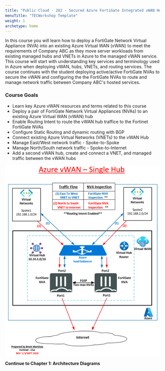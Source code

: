 ```yaml
---
title: "Public Cloud - 202 - Secured Azure FortiGate Integrated vWAN Hub"
menuTitle: "TECWorkshop Template"
weight: 1
archetype: home
---
```


In this course you will learn how to deploy a FortiGate Network Virtual Appliance (NVA) into an existing Azure Virtual WAN (vWAN) to meet the requirements of Company ABC as they move server workloads from existing managed hubs and VNETs in Azure to the managed vWAN service. 
This course will start with understanding key services and terminology used in Azure when deploying vWAN, hubs, VNETs, and routing services. 
The course continues with the student deploying active/active FortiGate NVAs to secure the vWAN and configuring the the FortiGate NVAs to route and manage network traffic between Company ABC's hosted services.

### Course Goals

- Learn key Azure vWAN resources and terms related to this course
- Deploy a pair of FortiGate Network Virtual Appliances (NVAs) to an existing Azure Virtual WAN (vWAN) hub
- Enable Routing Intent to route the vWAN hub traffice to the Fortinet FortiGate NVAs
- Configure Static Routing and dynamic routing with BGP
- Connect existing Azure Virtual Networks (VNETs) to the vWAN Hub
- Manage East/West network traffic - Spoke-to-Spoke
- Manage North/South network traffic - Spoke-to-Internet
- Add a second vWAN hub, create and connect a VNET, and managed traffic between the vWAN hubs

![](./images/1_1-az-vwan-single-hub-ra.PNG)

**Continue to Chapter 1: Architecture Diagrams**
